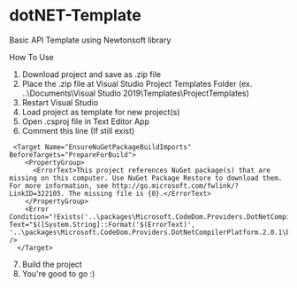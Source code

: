 # dotNET-Template
Basic API Template using Newtonsoft library

How To Use
1. Download project and save as .zip file
2. Place the .zip file at Visual Studio Project Templates Folder (ex. ..\Documents\Visual Studio 2019\Templates\ProjectTemplates)
3. Restart Visual Studio
4. Load project as template for new project(s)
5. Open .csproj file in Text Editor App
6. Comment this line (If still exist)

```
 <Target Name="EnsureNuGetPackageBuildImports" BeforeTargets="PrepareForBuild">
    <PropertyGroup>
      <ErrorText>This project references NuGet package(s) that are missing on this computer. Use NuGet Package Restore to download them.  For more information, see http://go.microsoft.com/fwlink/?LinkID=322105. The missing file is {0}.</ErrorText>
    </PropertyGroup>
    <Error Condition="!Exists('..\packages\Microsoft.CodeDom.Providers.DotNetCompilerPlatform.2.0.1\build\net46\Microsoft.CodeDom.Providers.DotNetCompilerPlatform.props')" Text="$([System.String]::Format('$(ErrorText)', '..\packages\Microsoft.CodeDom.Providers.DotNetCompilerPlatform.2.0.1\build\net46\Microsoft.CodeDom.Providers.DotNetCompilerPlatform.props'))" />
  </Target>
```
7. Build the project
8. You're good to go :)
